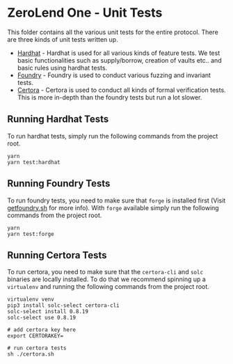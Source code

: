 # ZeroLend One - Unit Tests

This folder contains all the various unit tests for the entire protocol. There are three kinds of unit tests written up.

- [Hardhat](./hardhat) - Hardhat is used for all various kinds of feature tests. We test basic functionalities such as supply/borrow, creation of vaults etc.. and basic rules using hardhat tests.
- [Foundry](./forge) - Foundry is used to conduct various fuzzing and invariant tests.
- [Certora](./certora) - Certora is used to conduct all kinds of formal verification tests. This is more in-depth than the foundry tests but run a lot slower.

## Running Hardhat Tests

To run hardhat tests, simply run the following commands from the project root.

```
yarn
yarn test:hardhat
```

## Running Foundry Tests

To run foundry tests, you need to make sure that `forge` is installed first (Visit [getfoundry.sh](https://getfoundry.sh/) for more info). With `forge` available simply run the following commands from the project root.

```
yarn
yarn test:forge
```

## Running Certora Tests

To run certora, you need to make sure that the `certora-cli` and `solc` binaries are locally installed. To do that we recommend spinning up a `virtualenv` and running the following commands from the project root.

```
virtualenv venv
pip3 install solc-select certora-cli
solc-select install 0.8.19
solc-select use 0.8.19

# add certora key here
export CERTORAKEY=

# run certora tests
sh ./certora.sh
```
